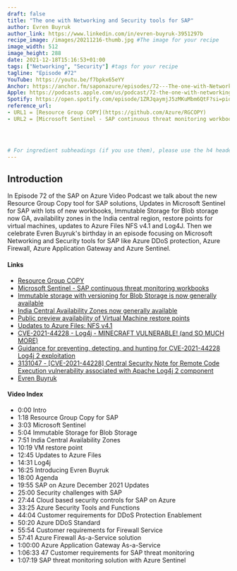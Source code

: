 ```yaml
---
draft: false
title: "The one with Networking and Security tools for SAP"
author: Evren Buyruk
author_link: https://www.linkedin.com/in/evren-buyruk-3951297b
recipe_image: /images/20211216-thumb.jpg #The image for your recipe
image_width: 512
image_height: 288
date: 2021-12-18T15:16:53+01:00
tags: ["Networking", "Security"] #tags for your recipe
tagline: "Episode #72"
YouTube: https://youtu.be/f7bpkx65eYY
Anchor: https://anchor.fm/saponazure/episodes/72---The-one-with-Networking-and-Security-tools-for-SAP-Evren-Buyruk--SAP-on-Azure-Video-Podcast-e1brftn #link to Anchor URL
Apple: https://podcasts.apple.com/us/podcast/72-the-one-with-networking-and-security-tools-for/id1531372929?i=1000545271046 #link to Apple Podcast URL
Spotify: https://open.spotify.com/episode/1ZRJqaymjJ5zMKuMbm6QtF?si=piqlI21HRfyMzPHqwtOUTA #link to Spotify URL
reference_url: 
- URL1 = [Resource Group COPY](https://github.com/Azure/RGCOPY)
- URL2 = [Microsoft Sentinel - SAP continuous threat monitoring workbooks](https://techcommunity.microsoft.com/t5/microsoft-sentinel-blog/microsoft-sentinel-sap-continuous-threat-monitoring-workbooks/ba-p/3015630)




# For ingredient subheadings (if you use them), please use the h4 header.  For print view I have those elements targeted
---
```


## Introduction

In Episode 72 of the SAP on Azure Video Podcast we talk about the new Resource Group Copy tool for SAP solutions, Updates in Microsoft Sentinel for SAP with lots of new workbooks, Immutable Storage for Blob storage now GA, availability zones in the India central region, restore points for virtual machines, updates to Azure Files NFS v4.1 and Log4J. Then we celebrate Evren Buyruk's birthday in an episode focusing on Microsoft Networking and Security tools for SAP like Azure DDoS protection, Azure Firewall, Azure Application Gateway and Azure Sentinel.

#### Links

- [Resource Group COPY](https://github.com/Azure/RGCOPY)
- [Microsoft Sentinel - SAP continuous threat monitoring workbooks](https://techcommunity.microsoft.com/t5/microsoft-sentinel-blog/microsoft-sentinel-sap-continuous-threat-monitoring-workbooks/ba-p/3015630)
- [Immutable storage with versioning for Blob Storage is now generally available](https://azure.microsoft.com/en-us/updates/immutable-storage-with-versioning-for-blob-storage-is-now-generally-available/)
- [India Central Availability Zones now generally available](https://azure.microsoft.com/en-us/updates/india-central-availability-zones-now-generally-available/)
- [Public preview availability of Virtual Machine restore points](https://azure.microsoft.com/en-us/updates/vmrestorepointspreview/)
- [Updates to Azure Files: NFS v4.1](https://azure.microsoft.com/en-us/blog/updates-to-azure-files-nfs-v41-higher-performance-limits-and-reserved-instance-pricing/)
- [CVE-2021-44228 - Log4j - MINECRAFT VULNERABLE! (and SO MUCH MORE)](https://www.youtube.com/watch?v=7qoPDq41xhQ)
- [Guidance for preventing, detecting, and hunting for CVE-2021-44228 Log4j 2 exploitation](https://www.microsoft.com/security/blog/2021/12/11/guidance-for-preventing-detecting-and-hunting-for-cve-2021-44228-log4j-2-exploitation/)
- [3131047 - [CVE-2021-44228] Central Security Note for Remote Code Execution vulnerability associated with Apache Log4j 2 component](https://launchpad.support.sap.com/#/notes/3131047)
- [Evren Buyruk](https://www.linkedin.com/in/evren-buyruk-3951297b)

#### Video Index

- 0:00 Intro
- 1:18 Resource Group Copy for SAP
- 3:03 Microsoft Sentinel
- 5:04 Immutable Storage for Blob Storage
- 7:51 India Central Availability Zones
- 10:19 VM restore point
- 12:45 Updates to Azure Files
- 14:31 Log4j
- 16:25 Introducing Evren Buyruk
- 18:00 Agenda
- 19:55 SAP on Azure December 2021 Updates
- 25:00 Security challenges with SAP
- 27:44 Cloud based security controls for SAP on Azure
- 33:25 Azure Security Tools and Functions
- 44:04 Customer requirements for DDoS Protection Enablement
- 50:20 Azure DDoS Standard
- 55:54 Customer requirements for Firewall Service
- 57:41 Azure Firewall As-a-Service solution
- 1:00:00 Azure Application Gateway As-a-Service
- 1:06:33 47 Customer requirements for SAP threat monitoring 
- 1:07:19 SAP threat monitoring solution with Azure Sentinel


